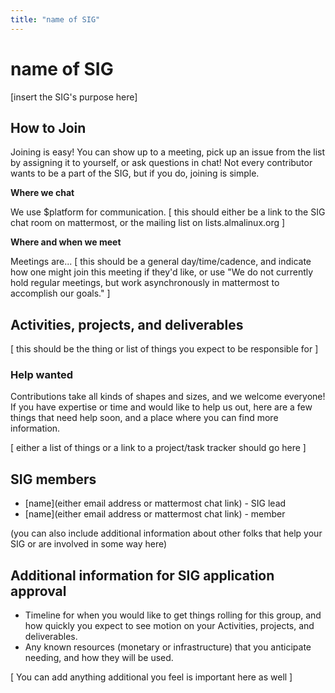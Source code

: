```yaml
---
title: "name of SIG"
---
```

# name of SIG

[insert the SIG's purpose here]

## How to Join

Joining is easy! You can show up to a meeting, pick up an issue from the list by assigning it to yourself, or ask questions in chat! Not every contributor wants to be a part of the SIG, but if you do, joining is simple. 

**Where we chat**

We use $platform for communication. [ this should either be a link to the SIG chat room on mattermost, or the mailing list on lists.almalinux.org ]

**Where and when we meet**

Meetings are... [ this should be a general day/time/cadence, and indicate how one might join this meeting if they'd like, or use "We do not currently hold regular meetings, but work asynchronously in mattermost to accomplish our goals." ]

## Activities, projects, and deliverables

[ this should be the thing or list of things you expect to be responsible for ]

### Help wanted

Contributions take all kinds of shapes and sizes, and we welcome everyone! If you have expertise or time and would like to help us out, here are a few things that need help soon, and a place where you can find more information.

[ either a list of things or a link to a project/task tracker should go here ]

## SIG members

* [name](either email address or mattermost chat link) - SIG lead
* [name](either email address or mattermost chat link) - member

(you can also include additional information about other folks that help your SIG or are involved in some way here)

## Additional information for SIG application approval

* Timeline for when you would like to get things rolling for this group, and how quickly you expect to see motion on your Activities, projects, and deliverables.
* Any known resources (monetary or infrastructure) that you anticipate needing, and how they will be used.

[ You can add anything additional you feel is important here as well ]
